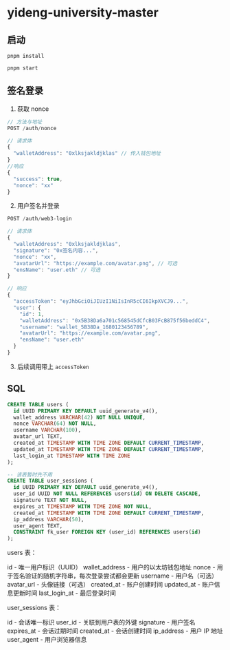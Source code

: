 # yideng-university-master

## 启动

```shell
pnpm install

pnpm start
```

## 签名登录

1. 获取 nonce

```js
// 方法与地址
POST /auth/nonce

// 请求体
{
  "walletAddress": "0xlksjakldjklas" // 传入钱包地址
}
//响应
{
  "success": true,
  "nonce": "xx"
}
```

2. 用户签名并登录

```js
POST /auth/web3-login

// 请求体
{
  "walletAddress": "0xlksjakldjklas",
  "signature": "0x签名内容...",
  "nonce": "xx",
  "avatarUrl": "https://example.com/avatar.png", // 可选
  "ensName": "user.eth" // 可选
}

// 响应
{
  "accessToken": "eyJhbGciOiJIUzI1NiIsInR5cCI6IkpXVCJ9...",
  "user": {
    "id": 1,
    "walletAddress": "0x5B38Da6a701c568545dCfcB03FcB875f56beddC4",
    "username": "wallet_5B38Da_1680123456789",
    "avatarUrl": "https://example.com/avatar.png",
    "ensName": "user.eth"
  }
}
```

3. 后续调用带上 `accessToken`

## SQL

```sql
CREATE TABLE users (
  id UUID PRIMARY KEY DEFAULT uuid_generate_v4(),
  wallet_address VARCHAR(42) NOT NULL UNIQUE,
  nonce VARCHAR(64) NOT NULL,
  username VARCHAR(100),
  avatar_url TEXT,
  created_at TIMESTAMP WITH TIME ZONE DEFAULT CURRENT_TIMESTAMP,
  updated_at TIMESTAMP WITH TIME ZONE DEFAULT CURRENT_TIMESTAMP,
  last_login_at TIMESTAMP WITH TIME ZONE
);

-- 该表暂时先不用
CREATE TABLE user_sessions (
  id UUID PRIMARY KEY DEFAULT uuid_generate_v4(),
  user_id UUID NOT NULL REFERENCES users(id) ON DELETE CASCADE,
  signature TEXT NOT NULL,
  expires_at TIMESTAMP WITH TIME ZONE NOT NULL,
  created_at TIMESTAMP WITH TIME ZONE DEFAULT CURRENT_TIMESTAMP,
  ip_address VARCHAR(50),
  user_agent TEXT,
  CONSTRAINT fk_user FOREIGN KEY (user_id) REFERENCES users(id)
);
```

users 表：

id - 唯一用户标识（UUID）
wallet_address - 用户的以太坊钱包地址
nonce - 用于签名验证的随机字符串，每次登录尝试都会更新
username - 用户名（可选）
avatar_url - 头像链接（可选）
created_at - 账户创建时间
updated_at - 账户信息更新时间
last_login_at - 最后登录时间

user_sessions 表：

id - 会话唯一标识
user_id - 关联到用户表的外键
signature - 用户签名
expires_at - 会话过期时间
created_at - 会话创建时间
ip_address - 用户 IP 地址
user_agent - 用户浏览器信息
